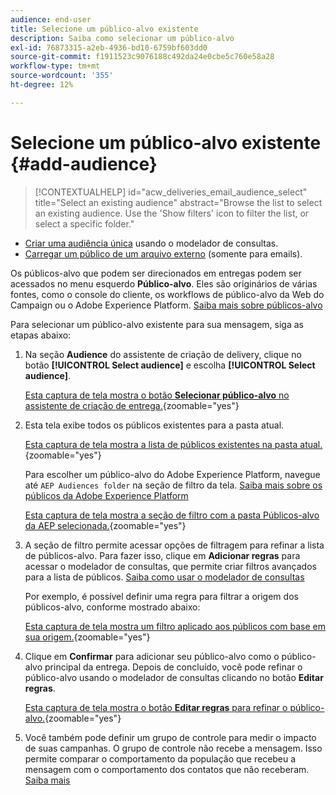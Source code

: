 ```yaml
---
audience: end-user
title: Selecione um público-alvo existente
description: Saiba como selecionar um público-alvo
exl-id: 76873315-a2eb-4936-bd10-6759bf603dd0
source-git-commit: f1911523c9076188c492da24e0cbe5c760e58a28
workflow-type: tm+mt
source-wordcount: '355'
ht-degree: 12%

---
```


# Selecione um público-alvo existente {#add-audience}

>[!CONTEXTUALHELP]
>id="acw_deliveries_email_audience_select"
>title="Select an existing audience"
>abstract="Browse the list to select an existing audience. Use the 'Show filters' icon to filter the list, or select a specific folder."

* [Criar uma audiência única](one-time-audience.md) usando o modelador de consultas.
* [Carregar um público de um arquivo externo](file-audience.md) (somente para emails).

Os públicos-alvo que podem ser direcionados em entregas podem ser acessados no menu esquerdo **Público-alvo**. Eles são originários de várias fontes, como o console do cliente, os workflows de público-alvo da Web do Campaign ou o Adobe Experience Platform. [Saiba mais sobre públicos-alvo](manage-audience.md)

Para selecionar um público-alvo existente para sua mensagem, siga as etapas abaixo:

1. Na seção **Audience** do assistente de criação de delivery, clique no botão **[!UICONTROL Select audience]** e escolha **[!UICONTROL Select audience]**.

   [Esta captura de tela mostra o botão **Selecionar público-alvo** no assistente de criação de entrega.](assets/create-audience.png){zoomable="yes"}

1. Esta tela exibe todos os públicos existentes para a pasta atual.

   [Esta captura de tela mostra a lista de públicos existentes na pasta atual.](assets/create-audience2.png){zoomable="yes"}

   Para escolher um público-alvo do Adobe Experience Platform, navegue até `AEP Audiences folder` na seção de filtro da tela. [Saiba mais sobre os públicos da Adobe Experience Platform](manage-audience.md#monitor)

   [Esta captura de tela mostra a seção de filtro com a pasta Públicos-alvo da AEP selecionada.](assets/select-audience-folder.png){zoomable="yes"}

1. A seção de filtro permite acessar opções de filtragem para refinar a lista de públicos-alvo. Para fazer isso, clique em **Adicionar regras** para acessar o modelador de consultas, que permite criar filtros avançados para a lista de públicos. [Saiba como usar o modelador de consultas](../query/query-modeler-overview.md)

   Por exemplo, é possível definir uma regra para filtrar a origem dos públicos-alvo, conforme mostrado abaixo:

   [Esta captura de tela mostra um filtro aplicado aos públicos com base em sua origem.](assets/filter-on-aep-audience.png){zoomable="yes"}

1. Clique em **Confirmar** para adicionar seu público-alvo como o público-alvo principal da entrega. Depois de concluído, você pode refinar o público-alvo usando o modelador de consultas clicando no botão **Editar regras**.

   [Esta captura de tela mostra o botão **Editar regras** para refinar o público-alvo.](assets/refine-audience.png){zoomable="yes"}

1. Você também pode definir um grupo de controle para medir o impacto de suas campanhas. O grupo de controle não recebe a mensagem. Isso permite comparar o comportamento da população que recebeu a mensagem com o comportamento dos contatos que não receberam. [Saiba mais](control-group.md)